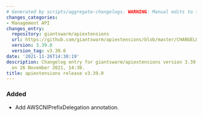 ```yaml
---
# Generated by scripts/aggregate-changelogs. WARNING: Manual edits to this files will be overwritten.
changes_categories:
- Management API
changes_entry:
  repository: giantswarm/apiextensions
  url: https://github.com/giantswarm/apiextensions/blob/master/CHANGELOG.md#3390---2021-11-26
  version: 3.39.0
  version_tag: v3.39.0
date: '2021-11-26T14:30:19'
description: Changelog entry for giantswarm/apiextensions version 3.39.0, published
  on 26 November 2021, 14:30.
title: apiextensions release v3.39.0
---
```


### Added
- Add AWSCNIPrefixDelegation annotation.
